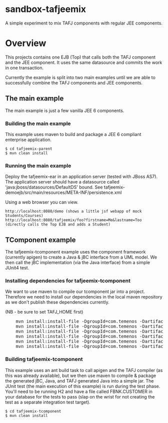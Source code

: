 sandbox-tafjeemix
=================

A simple experiment to mix TAFJ components with regular JEE components.

# Overview

This projects contains one EJB (Top) that calls both the TAFJ component and the JEE component.  It uses
the same datasource and commits the work in one transaction.

Currently the example is split into two main examples until we are able to successfully combine the TAFJ components and JEE components.

## The main example

The main example is just a few vanilla JEE 6 components.

### Building the main example

This example uses maven to build and package a JEE 6 compliant enterprise application.

	$ cd tafjeemix-parent
	$ mvn clean install

### Running the main example

Deploy the tafjeemix-ear in an application server (tested with JBoss AS7).  The application server should have a 
datasource called 'java:jboss/datasources/DefaultDS' bound.  See tafjeemix-demoejb/src/main/resources/META-INF/persistence.xml

Using a web browser you can view.

	http://localhost:8080/demo (shows a little jsf webapp of mock Students/Courses)
	http://localhost:8080/tafjeemix/foo?firstname=Me&lastname=Too (directly calls the Top EJB and adds a Student)


## TComponent example

The tafjeemix-tcomponent example uses the component framework (currently apigen) to create a Java & jBC interface from a UML model.  We then call the jBC 
implementation (via the Java interface) from a simple JUnit4 test.

### Installing dependencies for tafjeemix-tcomponent

We want to use maven to compile our tcomponent jar into a project.  Therefore we need to 
install our dependencies in the local maven repository as we don't publish these dependencies currently.

(NB - be sure to set TAFJ_HOME first)
<pre>
	mvn install:install-file -DgroupId=com.temenos -DartifactId=tafj-common -Dversion=dev -Dpackaging=jar -Dfile=%TAFJ_HOME%/lib/TAFJCommon.jar -DgeneratePom=true
	mvn install:install-file -DgroupId=com.temenos -DartifactId=tafj-core -Dversion=dev -Dpackaging=jar -Dfile=%TAFJ_HOME%/lib/TAFJCore.jar -DgeneratePom=true
	mvn install:install-file -DgroupId=com.temenos -DartifactId=tafj-locking -Dversion=dev -Dpackaging=jar -Dfile=%TAFJ_HOME%/lib/TAFJLocking.jar -DgeneratePom=true
	mvn install:install-file -DgroupId=com.temenos -DartifactId=tafj-collectorclient -Dversion=dev -Dpackaging=jar -Dfile=%TAFJ_HOME%/lib/T24CollectorClient.jar -DgeneratePom=true
	mvn install:install-file -DgroupId=com.temenos -DartifactId=tafc-jremote -Dversion=dev -Dpackaging=jar -Dfile=%TAFJ_HOME%/lib/jremote.jar -DgeneratePom=true
	mvn install:install-file -DgroupId=com.temenos -DartifactId=component-framework -Dversion=dev -Dpackaging=jar -Dfile=./tafjeemix-tcomponent/lib/tComponentFramework.jar -DgeneratePom=true
</pre>

### Building tafjeemix-tcomponent

This example uses an ant build task to call apigen and the TAFJ compiler (as this was already available), but we then use
maven to compile & package the generated jBC, Java, and TAFJ generated Java into a simple jar.  The JUnit test (the main
execution of this example) is run during the test phase.  You'll need to be running H2 and have a file called FBNK.CUSTOMER
in your database for the tests to pass (slap on the wrist for not creating the test as a separate integration test target).

	$ cd tafjeemix-tcomponent
	$ mvn clean install


